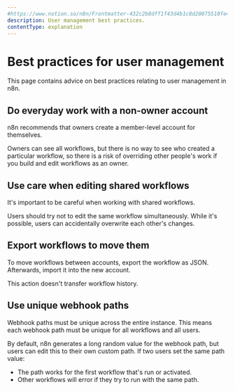 ```yaml
---
#https://www.notion.so/n8n/Frontmatter-432c2b8dff1f43d4b1c8d20075510fe4
description: User management best practices.
contentType: explanation
---
```


# Best practices for user management

This page contains advice on best practices relating to user management in n8n.

## Do everyday work with a non-owner account

n8n recommends that owners create a member-level account for themselves.

Owners can see all workflows, but there is no way to see who created a particular workflow, so there is a risk of overriding other people's work if you build and edit workflows as an owner.

## Use care when editing shared workflows

It's important to be careful when working with shared workflows.

Users should try not to edit the same workflow simultaneously. While it's possible, users can accidentally overwrite each other's changes.

## Export workflows to move them

To move workflows between accounts, export the workflow as JSON. Afterwards, import it into the new account.

This action doesn't transfer workflow history.

## Use unique webhook paths

Webhook paths must be unique across the entire instance. This means each webhook path must be unique for all workflows and all users.

By default, n8n generates a long random value for the webhook path, but users can edit this to their own custom path. If two users set the same path value:

* The path works for the first workflow that's run or activated.
* Other workflows will error if they try to run with the same path.
